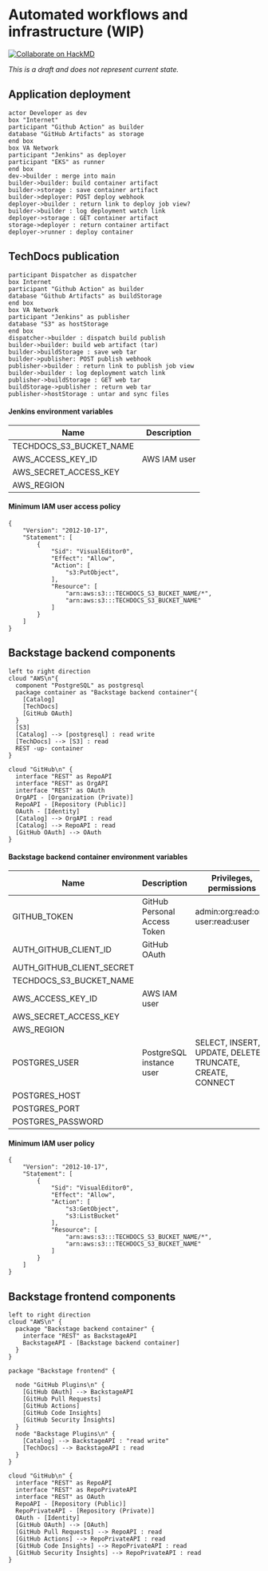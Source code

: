 # Automated workflows and infrastructure (WIP)

[![Collaborate on HackMD](https://hackmd.io/LGwdWMlvTOOfyXBzLw9hyg/badge)](https://hackmd.io/LGwdWMlvTOOfyXBzLw9hyg)

*This is a draft and does not represent current state.*

## Application deployment

```plantuml
actor Developer as dev 
box "Internet"
participant "Github Action" as builder
database "GitHub Artifacts" as storage
end box
box VA Network
participant "Jenkins" as deployer
participant "EKS" as runner
end box
dev->builder : merge into main
builder->builder: build container artifact
builder->storage : save container artifact
builder->deployer: POST deploy webhook
deployer->builder : return link to deploy job view?
builder->builder : log deployment watch link
deployer->storage : GET container artifact 
storage->deployer : return container artifact
deployer->runner : deploy container
```

## TechDocs publication 

```plantuml
participant Dispatcher as dispatcher 
box Internet 
participant "Github Action" as builder
database "Github Artifacts" as buildStorage
end box
box VA Network
participant "Jenkins" as publisher
database "S3" as hostStorage
end box
dispatcher->builder : dispatch build publish 
builder->builder: build web artifact (tar)
builder->buildStorage : save web tar
builder->publisher: POST publish webhook
publisher->builder : return link to publish job view
builder->builder : log deployment watch link
publisher->buildStorage : GET web tar 
buildStorage->publisher : return web tar
publisher->hostStorage : untar and sync files
```

#### Jenkins environment variables

| Name                   | Description | 
| --------               | -------      | 
|TECHDOCS_S3_BUCKET_NAME| | 
| AWS_ACCESS_KEY_ID      |AWS IAM user |
| AWS_SECRET_ACCESS_KEY  |              |
| AWS_REGION             |              |

#### Minimum IAM user access policy
```
{
    "Version": "2012-10-17",
    "Statement": [
        {
            "Sid": "VisualEditor0",
            "Effect": "Allow",
            "Action": [
                "s3:PutObject",
            ],
            "Resource": [
                "arn:aws:s3:::TECHDOCS_S3_BUCKET_NAME/*",
                "arn:aws:s3:::TECHDOCS_S3_BUCKET_NAME"
            ]
        }
    ]
}
```

## Backstage backend components

```plantuml
left to right direction
cloud "AWS\n"{
  component "PostgreSQL" as postgresql
  package container as "Backstage backend container"{
    [Catalog]
    [TechDocs]
    [GitHub OAuth]
  } 
  [S3]
  [Catalog] --> [postgresql] : read write
  [TechDocs] --> [S3] : read 
  REST -up- container
}

cloud "GitHub\n" {
  interface "REST" as RepoAPI
  interface "REST" as OrgAPI
  interface "REST" as OAuth
  OrgAPI - [Organization (Private)]
  RepoAPI - [Repository (Public)]
  OAuth - [Identity]
  [Catalog] --> OrgAPI : read
  [Catalog] --> RepoAPI : read
  [GitHub OAuth] --> OAuth 
}
```

#### Backstage backend container environment variables 

|Name | Description | Privileges, permissions |
| -------- | -------- | -------- |
|  GITHUB_TOKEN     | GitHub Personal Access Token     | admin:org:read:org, user:read:user     |
|AUTH_GITHUB_CLIENT_ID |GitHub OAuth| |
|AUTH_GITHUB_CLIENT_SECRET| | |
|TECHDOCS_S3_BUCKET_NAME| | |
|AWS_ACCESS_KEY_ID |AWS IAM user | |
|AWS_SECRET_ACCESS_KEY| | |
|AWS_REGION | | |
|POSTGRES_USER |PostgreSQL instance user |SELECT, INSERT, UPDATE, DELETE, TRUNCATE, CREATE, CONNECT |
|POSTGRES_HOST | | |
|POSTGRES_PORT | | |
|POSTGRES_PASSWORD| | |

#### Minimum IAM user policy
```
{
    "Version": "2012-10-17",
    "Statement": [
        {
            "Sid": "VisualEditor0",
            "Effect": "Allow",
            "Action": [
                "s3:GetObject",
                "s3:ListBucket"
            ],
            "Resource": [
                "arn:aws:s3:::TECHDOCS_S3_BUCKET_NAME/*",
                "arn:aws:s3:::TECHDOCS_S3_BUCKET_NAME"
            ]
        }
    ]
}
```

## Backstage frontend components
```plantuml
left to right direction
cloud "AWS\n" {
  package "Backstage backend container" {
    interface "REST" as BackstageAPI
    BackstageAPI - [Backstage backend container]
  }
}

package "Backstage frontend" {
 
  node "GitHub Plugins\n" {
    [GitHub OAuth] --> BackstageAPI 
    [GitHub Pull Requests] 
    [GitHub Actions]
    [GitHub Code Insights]
    [GitHub Security Insights]
  }
  node "Backstage Plugins\n" {
    [Catalog] --> BackstageAPI : "read write"
    [TechDocs] --> BackstageAPI : read
  }
}

cloud "GitHub\n" {
  interface "REST" as RepoAPI
  interface "REST" as RepoPrivateAPI
  interface "REST" as OAuth
  RepoAPI - [Repository (Public)]
  RepoPrivateAPI - [Repository (Private)]
  OAuth - [Identity]
  [GitHub OAuth] --> [OAuth]
  [GitHub Pull Requests] --> RepoAPI : read
  [GitHub Actions] --> RepoPrivateAPI : read
  [GitHub Code Insights] --> RepoPrivateAPI : read
  [GitHub Security Insights] --> RepoPrivateAPI : read
}
```